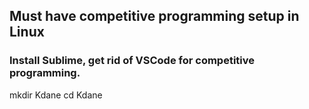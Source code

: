 ## Must have competitive programming setup in Linux

### Install Sublime, get rid of VSCode for competitive programming. 

mkdir Kdane
cd Kdane
